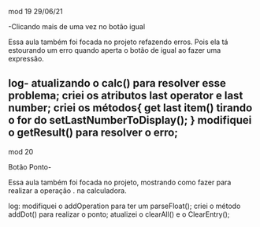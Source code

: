 mod 19                                             29/06/21

-Clicando mais de uma vez no botão igual

Essa aula também foi focada no projeto refazendo erros.
Pois ela tá estourando um erro quando aperta o botão de
igual ao fazer uma expressão.

log-
    atualizando o calc() para resolver esse problema;
    criei os atributos last operator e last number;
    criei os métodos{
        get last item() tirando o for do 
        setLastNumberToDisplay();
    }
    modifiquei o getResult() para resolver o erro;
-----------------------------------------------------------
mod 20

Botão Ponto-

Essa aula também foi focada no projeto, mostrando como 
fazer para realizar a operação . na calculadora.

log:
    modifiquei o addOperation para ter um parseFloat();
    criei o método addDot() para realizar o ponto;
    atualizei o clearAll() e o ClearEntry();



